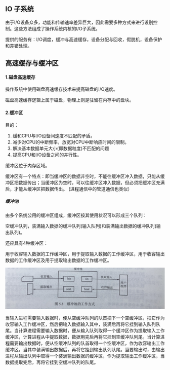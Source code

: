 ## IO 子系统

由于I/O设备众多，功能和传输速率差异巨大，因此需要多种方式来进行设别控制。这些方法组成了操作系统内核的I/O子系统。



提供的服务有：I/O调度，缓冲与高速缓存，设备分配与回收，假脱机，设备保护和差错处理。





## 高速缓存与缓冲区

#### 1.磁盘高速缓存

操作系统中使用磁盘高速缓存技术来提高磁盘的I/O速度。

磁盘高速缓存逻辑上属于磁盘，物理上则是驻留在内存中的盘块。



#### 2.缓冲区

目的：

1. 缓和CPU与I/O设备间速度不匹配的矛盾。
2. 减少对CPU的中断频率，放宽对CPU中断响应时间的限制。
3. 解决基本数据单元大小(即数据粒度)不匹配的问题
4. 提高CPU和I/O设备之间的并行性。



缓冲区位于内存区域。



缓冲区有一个特点：即当缓冲区的数据非空时，不能往缓冲区冲入数据，只能从缓冲区把数据传出；当缓冲区为空时，可以往缓冲区冲入数据，但必须把缓冲区充满后，才能从缓冲区把数据传出。 		(进程通信中的管道通信也类似）



##### 缓冲池

由多个系统公用的缓冲区组成，缓冲区按其使用状况可以形成三个队列：

空缓冲队列，装满输入数据的缓冲队列(输入队列)和装满输出数据的缓冲队列(输出队列)。

还应具有4种缓冲区：

用于收容输入数据的工作缓冲区，用于提取输入数据的工作缓冲区，用于收容输出数据的工作缓冲区及用于提取输出数据的工作缓冲区。

![缓冲池](image/IO核心子系统/缓冲池.JPG)

当输入进程需要输入数据时，便从空缓冲队列的队首摘下一个空缓冲区，把它作为收容输入工作缓冲区，然后把输入数据输入其中，装满后再将它挂到输入队列队尾。当计算进程需要输入数据时，便从输入队列取得一个缓冲区作为提取输入工作缓冲区，计算进程从中提取数据，数据用完后再将它挂到空缓冲队列尾。当计算进程需要输出数据时，便从空缓冲队列的队首取得一个空缓冲区，作为收容输出工作缓冲区，当其中装满输出数据后，再将它挂到输出队列队尾。当要输出时，由输出进程从输出队列中取得一个装满输出数据的缓冲区，作为提取输出工作缓冲区，当数据提取完后，再将它挂到空缓冲队列的队尾。